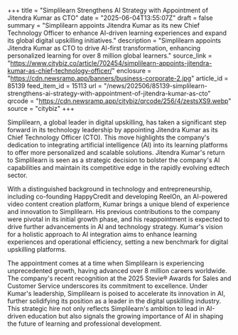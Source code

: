+++
title = "Simplilearn Strengthens AI Strategy with Appointment of Jitendra Kumar as CTO"
date = "2025-06-04T13:55:07Z"
draft = false
summary = "Simplilearn appoints Jitendra Kumar as its new Chief Technology Officer to enhance AI-driven learning experiences and expand its global digital upskilling initiatives."
description = "Simplilearn appoints Jitendra Kumar as CTO to drive AI-first transformation, enhancing personalized learning for over 8 million global learners."
source_link = "https://www.citybiz.co/article/702454/simplilearn-appoints-jitendra-kumar-as-chief-technology-officer/"
enclosure = "https://cdn.newsramp.app/banners/business-corporate-2.jpg"
article_id = 85139
feed_item_id = 15113
url = "/news/202506/85139-simplilearn-strengthens-ai-strategy-with-appointment-of-jitendra-kumar-as-cto"
qrcode = "https://cdn.newsramp.app/citybiz/qrcode/256/4/zestsXS9.webp"
source = "citybiz"
+++

<p>Simplilearn, a global leader in digital upskilling, has taken a significant step forward in its technology leadership by appointing Jitendra Kumar as its Chief Technology Officer (CTO). This move highlights the company's dedication to integrating artificial intelligence (AI) into its learning platforms to offer more personalized and scalable solutions. Jitendra Kumar's return to Simplilearn is seen as a strategic decision to bolster the company's AI capabilities and maintain its competitive edge in the rapidly evolving edtech sector.</p><p>With a distinguished background in technology and entrepreneurship, including co-founding HappyCredit and developing ReelOn, an AI-powered video content creation platform, Kumar brings a unique blend of experience and innovation to Simplilearn. His previous contributions to the company were pivotal in its initial growth phase, and his reappointment is expected to drive further advancements in AI and technology strategy. Kumar's vision for a holistic approach to AI integration aims to enhance learning experiences and operational efficiency, setting a new benchmark for digital upskilling platforms.</p><p>The appointment comes at a time when Simplilearn is experiencing unprecedented growth, having advanced over 8 million careers worldwide. The company's recent recognition at the 2025 Stevie® Awards for Sales and Customer Service underscores its commitment to excellence. Under Kumar's leadership, Simplilearn is poised to accelerate its innovation in AI, further solidifying its position as a leader in the digital upskilling industry. This strategic hire not only reflects Simplilearn's ambition to lead in AI-driven education but also signals the growing importance of AI in shaping the future of learning and professional development.</p>